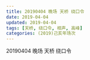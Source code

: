 ```yaml
---
title: 20190404 晚场 天桥 绕口令
date: 2019-04-04
updated: 2019-04-04
tags: [天桥, 绕口令, 相声, 高峰]
categories: (2019)己亥年场次
---
```

20190404 晚场 天桥 绕口令